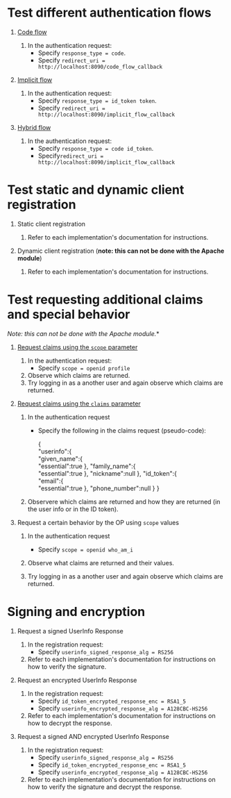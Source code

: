 # Test different authentication flows

1. [Code flow](http://openid.net/specs/openid-connect-core-1_0.html#CodeFlowAuth)
    1. In the authentication request:
        * Specify ``response_type = code``.
        * Specify ``redirect_uri = http://localhost:8090/code_flow_callback``
        
1. [Implicit flow](http://openid.net/specs/openid-connect-core-1_0.html#ImplicitFlowAuth)
    1. In the authentication request:
        * Specify ``response_type = id_token token``.
        * Specify ``redirect_uri = http://localhost:8090/implicit_flow_callback``
        
1. [Hybrid flow](http://openid.net/specs/openid-connect-core-1_0.html#HybridFlowAuth)
    1. In the authentication request:
        * Specify ``response_type = code id_token``.
        * Specify``redirect_uri = http://localhost:8090/implicit_flow_callback``

    
# Test static and dynamic client registration

1. Static client registration
    1. Refer to each implementation's documentation for instructions.
    
1. Dynamic client registration (**note: this can not be done with the Apache module**)
    1. Refer to each implementation's documentation for instructions.
 
    
# Test requesting additional claims and special behavior
*Note: this can not be done with the Apache module.**

1. [Request claims using the ``scope`` parameter](http://openid.net/specs/openid-connect-core-1_0.html#ScopeClaims)
    1. In the authentication request:
        * Specify ``scope = openid profile``
    1. Observe which claims are returned.
    1. Try logging in as a another user and again observe which claims are returned.
    
1. [Request claims using the ``claims`` parameter](http://openid.net/specs/openid-connect-core-1_0.html#ClaimsParameter)
    1. In the authentication request
        * Specify the following in the claims request (pseudo-code):
        
            {  
               "userinfo":{  
                  "given_name":{  
                     "essential":true
                  },
                  "family_name":{  
                     "essential":true
                  },
                  "nickname":null
               },
               "id_token":{  
                  "email":{  
                     "essential":true
                  },
                  "phone_number":null
               }
            }
            
    1. Observere which claims are returned and how they are returned (in the user info or in the ID token).
    
1. Request a certain behavior by the OP using ``scope`` values
    1. In the authentication request
        * Specify ``scope = openid who_am_i``
        
    1. Observe what claims are returned and their values.
    1. Try logging in as a another user and again observe which claims are returned.
     
# Signing and encryption

1. Request a signed UserInfo Response
    1. In the registration request:
        * Specify ``userinfo_signed_response_alg = RS256``
    1. Refer to each implementation's documentation for instructions on how to
       verify the signature.

1. Request an encrypted UserInfo Response
    1. In the registration request:
        * Specify ``id_token_encrypted_response_enc = RSA1_5``
        * Specify ``userinfo_encrypted_response_alg = A128CBC-HS256``
    1. Refer to each implementation's documentation for instructions on how to
       decrypt the response.
    
        
1. Request a signed AND encrypted UserInfo Response
    1. In the registration request:
        * Specify ``userinfo_signed_response_alg = RS256``
        * Specify ``id_token_encrypted_response_enc = RSA1_5``
        * Specify ``userinfo_encrypted_response_alg = A128CBC-HS256``
    1. Refer to each implementation's documentation for instructions on how to
       verify the signature and decrypt the response.
